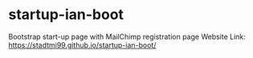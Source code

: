 # startup-ian-boot
Bootstrap start-up page with MailChimp registration page 
Website Link: https://stadtmi99.github.io/startup-ian-boot/
